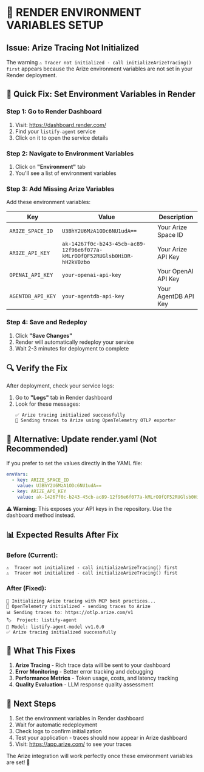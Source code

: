 # 🔧 **RENDER ENVIRONMENT VARIABLES SETUP**

## **Issue: Arize Tracing Not Initialized**

The warning `⚠️ Tracer not initialized - call initializeArizeTracing() first` appears because the Arize environment variables are not set in your Render deployment.

## **🚀 Quick Fix: Set Environment Variables in Render**

### **Step 1: Go to Render Dashboard**
1. Visit: https://dashboard.render.com/
2. Find your `listify-agent` service
3. Click on it to open the service details

### **Step 2: Navigate to Environment Variables**
1. Click on **"Environment"** tab
2. You'll see a list of environment variables

### **Step 3: Add Missing Arize Variables**
Add these environment variables:

| Key | Value | Description |
|-----|-------|-------------|
| `ARIZE_SPACE_ID` | `U3BhY2U6MzA1ODc6NU1udA==` | Your Arize Space ID |
| `ARIZE_API_KEY` | `ak-14267f0c-b243-45cb-ac89-12f96e6f077a-kMLrOOfQF52RUGlsb0HiDR-hH2kV0zbo` | Your Arize API Key |
| `OPENAI_API_KEY` | `your-openai-api-key` | Your OpenAI API Key |
| `AGENTDB_API_KEY` | `your-agentdb-api-key` | Your AgentDB API Key |

### **Step 4: Save and Redeploy**
1. Click **"Save Changes"**
2. Render will automatically redeploy your service
3. Wait 2-3 minutes for deployment to complete

## **🔍 Verify the Fix**

After deployment, check your service logs:
1. Go to **"Logs"** tab in Render dashboard
2. Look for these messages:
   ```
   ✅ Arize tracing initialized successfully
   📡 Sending traces to Arize using OpenTelemetry OTLP exporter
   ```

## **🚨 Alternative: Update render.yaml (Not Recommended)**

If you prefer to set the values directly in the YAML file:

```yaml
envVars:
  - key: ARIZE_SPACE_ID
    value: U3BhY2U6MzA1ODc6NU1udA==
  - key: ARIZE_API_KEY
    value: ak-14267f0c-b243-45cb-ac89-12f96e6f077a-kMLrOOfQF52RUGlsb0HiDR-hH2kV0zbo
```

**⚠️ Warning:** This exposes your API keys in the repository. Use the dashboard method instead.

## **📊 Expected Results After Fix**

### **Before (Current):**
```
⚠️  Tracer not initialized - call initializeArizeTracing() first
⚠️  Tracer not initialized - call initializeArizeTracing() first
```

### **After (Fixed):**
```
🔧 Initializing Arize tracing with MCP best practices...
📡 OpenTelemetry initialized - sending traces to Arize
📊 Sending traces to: https://otlp.arize.com/v1
🏷️  Project: listify-agent
🤖 Model: listify-agent-model vv1.0.0
✅ Arize tracing initialized successfully
```

## **🎯 What This Fixes**

1. **Arize Tracing** - Rich trace data will be sent to your dashboard
2. **Error Monitoring** - Better error tracking and debugging
3. **Performance Metrics** - Token usage, costs, and latency tracking
4. **Quality Evaluation** - LLM response quality assessment

## **🔗 Next Steps**

1. Set the environment variables in Render dashboard
2. Wait for automatic redeployment
3. Check logs to confirm initialization
4. Test your application - traces should now appear in Arize dashboard
5. Visit: https://app.arize.com/ to see your traces

The Arize integration will work perfectly once these environment variables are set! 🚀
